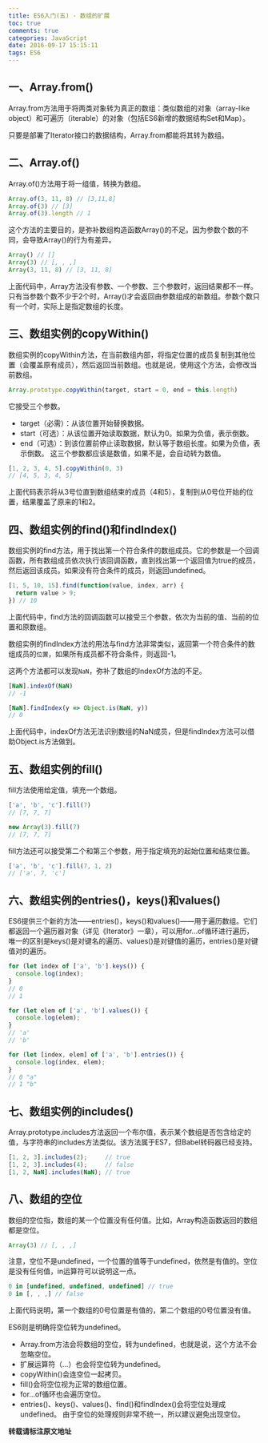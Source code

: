 ```yaml
---
title: ES6入门(五) - 数组的扩展
toc: true
comments: true
categories: JavaScript
date: 2016-09-17 15:15:11
tags: ES6
---
```


## 一、Array.from()
Array.from方法用于将两类对象转为真正的数组：类似数组的对象（array-like object）和可遍历（iterable）的对象（包括ES6新增的数据结构Set和Map）。

只要是部署了Iterator接口的数据结构，Array.from都能将其转为数组。
<!-- more -->
## 二、Array.of()
Array.of()方法用于将一组值，转换为数组。
```js
Array.of(3, 11, 8) // [3,11,8]
Array.of(3) // [3]
Array.of(3).length // 1
```
这个方法的主要目的，是弥补数组构造函数Array()的不足。因为参数个数的不同，会导致Array()的行为有差异。
```js
Array() // []
Array(3) // [, , ,]
Array(3, 11, 8) // [3, 11, 8]
```
上面代码中，Array方法没有参数、一个参数、三个参数时，返回结果都不一样。只有当参数个数不少于2个时，Array()才会返回由参数组成的新数组。参数个数只有一个时，实际上是指定数组的长度。

## 三、数组实例的copyWithin()
数组实例的copyWithin方法，在当前数组内部，将指定位置的成员复制到其他位置（会覆盖原有成员），然后返回当前数组。也就是说，使用这个方法，会修改当前数组。
```js
Array.prototype.copyWithin(target, start = 0, end = this.length)
```
它接受三个参数。

* target（必需）：从该位置开始替换数据。
* start（可选）：从该位置开始读取数据，默认为0。如果为负值，表示倒数。
* end（可选）：到该位置前停止读取数据，默认等于数组长度。如果为负值，表示倒数。
这三个参数都应该是数值，如果不是，会自动转为数值。
```js
[1, 2, 3, 4, 5].copyWithin(0, 3)
// [4, 5, 3, 4, 5]
```
上面代码表示将从3号位直到数组结束的成员（4和5），复制到从0号位开始的位置，结果覆盖了原来的1和2。

## 四、数组实例的find()和findIndex()
数组实例的find方法，用于找出第一个符合条件的数组成员。它的参数是一个回调函数，所有数组成员依次执行该回调函数，直到找出第一个返回值为true的成员，然后返回该成员。如果没有符合条件的成员，则返回undefined。
```js
[1, 5, 10, 15].find(function(value, index, arr) {
  return value > 9;
}) // 10
```
上面代码中，find方法的回调函数可以接受三个参数，依次为当前的值、当前的位置和原数组。

数组实例的findIndex方法的用法与find方法非常类似，返回第一个符合条件的数组成员的`位置`，如果所有成员都不符合条件，则返回-1。

这两个方法都可以发现`NaN`，弥补了数组的IndexOf方法的不足。
```js
[NaN].indexOf(NaN)
// -1

[NaN].findIndex(y => Object.is(NaN, y))
// 0
```
上面代码中，indexOf方法无法识别数组的NaN成员，但是findIndex方法可以借助Object.is方法做到。
## 五、数组实例的fill()
fill方法使用给定值，填充一个数组。
```js
['a', 'b', 'c'].fill(7)
// [7, 7, 7]

new Array(3).fill(7)
// [7, 7, 7]
```

fill方法还可以接受第二个和第三个参数，用于指定填充的起始位置和结束位置。
```js
['a', 'b', 'c'].fill(7, 1, 2)
// ['a', 7, 'c']
```

## 六、数组实例的entries()，keys()和values()
ES6提供三个新的方法——entries()，keys()和values()——用于遍历数组。它们都返回一个遍历器对象（详见《Iterator》一章），可以用for...of循环进行遍历，唯一的区别是keys()是对键名的遍历、values()是对键值的遍历，entries()是对键值对的遍历。
```js
for (let index of ['a', 'b'].keys()) {
  console.log(index);
}
// 0
// 1

for (let elem of ['a', 'b'].values()) {
  console.log(elem);
}
// 'a'
// 'b'

for (let [index, elem] of ['a', 'b'].entries()) {
  console.log(index, elem);
}
// 0 "a"
// 1 "b"
```

## 七、数组实例的includes()
Array.prototype.includes方法返回一个布尔值，表示某个数组是否包含给定的值，与字符串的includes方法类似。该方法属于ES7，但Babel转码器已经支持。
```js
[1, 2, 3].includes(2);     // true
[1, 2, 3].includes(4);     // false
[1, 2, NaN].includes(NaN); // true
```

## 八、数组的空位
数组的空位指，数组的某一个位置没有任何值。比如，Array构造函数返回的数组都是空位。
```js
Array(3) // [, , ,]
```
注意，空位不是undefined，一个位置的值等于undefined，依然是有值的。空位是没有任何值，in运算符可以说明这一点。
```js
0 in [undefined, undefined, undefined] // true
0 in [, , ,] // false
```
上面代码说明，第一个数组的0号位置是有值的，第二个数组的0号位置没有值。

ES6则是明确将空位转为undefined。

* Array.from方法会将数组的空位，转为undefined，也就是说，这个方法不会忽略空位。
*  扩展运算符（...）也会将空位转为undefined。
* copyWithin()会连空位一起拷贝。
* fill()会将空位视为正常的数组位置。
* for...of循环也会遍历空位。
* entries()、keys()、values()、find()和findIndex()会将空位处理成undefined。
由于空位的处理规则非常不统一，所以建议避免出现空位。


**转载请标注原文地址**                           




